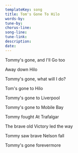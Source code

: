 ```yaml
---
templateKey: song
title: Tom's Gone To Hilo  
words-by:
tune-by:
chorus-line:
song-line:
tune-link:
description:
date:
---
```

Tommy\'s gone, and I'll Go too

Away down Hilo

Tommy\'s gone, what will I do?

Tom\'s gone to Hilo

Tommy\'s gone to Liverpool

Tommy\'s gone to Mobile Bay

Tommy fought At Trafalgar

The brave old Victory led the way

Tommy saw brave Nelson fall

Tommy\'s gone forevermore
